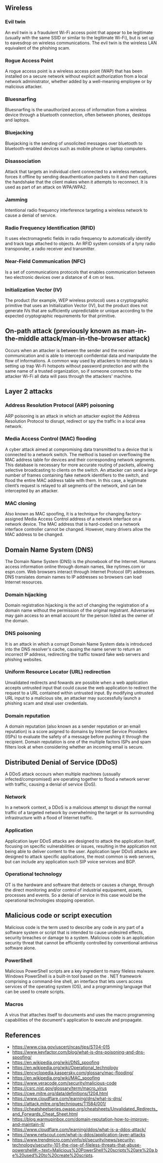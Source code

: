 ## Wireless
### Evil twin
An evil twin is a fraudulent Wi-Fi access point that appear to be legitimate (usually with the same SSID or similar to the legitimate Wi-Fi), but is set up to eavesdrop on wireless communications. The evil twin is the wireless LAN equivalent of the phishing scam.
### Rogue Access Point
A rogue access point is a wireless access point (WAP) that has been installed on a secure network without explicit authorization from a local network administrator, whether added by a well-meaning employee or by malicious attacker.
### Bluesnarfing
Bluesnarfing is the unauthorized access of information from a wireless device through a bluetooth connection, often between phones, desktops and laptops.
### Bluejacking
Bluejacking is the sending of unsolicited messages over bluetooth to bluetooth-enabled devices such as mobile phone or laptop computers.
### Disassociation
Attack that targets an individual client connected to a wireless network, forces it offline by sending deauthentication packets to it and then captures the handshake that the client makes when it attempts to reconnect. It is used as part of an attack on WPA/WPA2.
### Jamming
Intentional radio frequency interference targeting a wireless network to cause a denial of service.
### Radio Frequency Identification (RFID)
It uses electromagnetic fields in radio frequency to automatically identify and track tags attached to objects. An RFID system consists of a tyny radio transponder, a radio receiver and transmitter.
### Near-Field Communication (NFC)
Is a set of communications protocols that enables communication between two electronic devices over a distance of 4 cm or less.
### Initialization Vector (IV)
The product (for example, WEP wireless protocol) uses a cryptographic primitive that uses an Initialization Vector (IV), but the product does not generate IVs that are sufficiently unpredictable or unique according to the expected cryptographic requirements for that primitive.

## On-path attack (previously known as man-in-the-middle attack/man-in-the-browser attack)
Occurs when an attacker is between the sender and the receiver communication and is able to intercept confidential data and manipulate the flow of informations. A common way used by attackers to intecept data is setting up trap Wi-Fi hotspots without password protection and with the same name of a trusted organization, so if someone connects to the attacker Wi-Fi all data will pass through the attackers' machine.

## Layer 2 attacks
### Address Resolution Protocol (ARP) poisoning
ARP poisoning is an attack in which an attacker exploit the Address Resolution Protocol to disrupt, redirect or spy the traffic in a local area network.
### Media Access Control (MAC) flooding
A cyber attack aimed at compromising data transmitted to a device that is connected to a network switch. The method is based on overflowing the MAC address table for devices and their corresponding network segments. This database is necessary for more accurate routing of packets, allowing selective broadcasting to clients on the switch.
An attacker can send a large number of frames containing fake network identifiers to the switch, and flood the entire MAC address table with them. In this case, a legitimate client’s request is relayed to all segments of the network, and can be intercepted by an attacker.
### MAC cloning
Also known as MAC spoofing, it is a technique for changing factory-assigned Media Access Control address of a network interface on a network device. The MAC address that is hard-coded on a network interface controller cannot be changed. However, many drivers allow the MAC address to be changed.


## Domain Name System (DNS)
The Domain Name System (DNS) is the phonebook of the Internet. Humans access information online through domain names, like nytimes.com or espn.com. Web browsers interact through Internet Protocol (IP) addresses. DNS translates domain names to IP addresses so browsers can load Internet resources.
### Domain hijacking
Domain registration hijacking is the act of changing the registration of a domain name without the permission of the original registrant. Adversaries may gain access to an email account for the person listed as the owner of the domain.
### DNS poisoning
It is an attack in which a corrupt Domain Name System data is introduced into the DNS resolver's cache, causing the name server to return an incorrect IP address, redirecting the traffic toward fake web servers and phishing websites.
### Uniform Resource Locator (URL) redirection
Unvalidated redirects and fowards are possible when a web application accepts untrusted input that could cause the web application to redirect the request to a URL contained within untrusted input. By modifying untrusted URL input to a malicious site, an attacker may successfully launch a phishing scam and steal user credentials.
### Domain reputation
A domain reputation (also known as a sender reputation or an email reputation) is a score asigned to domains by Internet Service Providers (ISPs) to evaluate the safety of a message before pushing it through the recipient. Domain reputation is one of the multiple factors ISPs and spam filters look at when considering whether an incoming email is secure.

## Distributed Denial of Service (DDoS)
A DDoS attack occours when multiple machines (ussually infected/compromised) are operating together to flood a network server with traffic, causing a denial of service (DoS).
### Network
In a network context, a DDoS is a malicious attempt to disrupt the normal traffic of a targeted network by overwhelming the target or its surrounding infrastructure with a flood of Internet traffic.
### Application
Application layer DDoS attacks are designed to attack the application itself, focusing on specific vulnerabilities or issues, resulting in the application not being able to deliver content to the user. Application layer DDoS attacks are designed to attack specific applications, the most common is web servers, but can include any application such SIP voice services and BGP.
### Operational technology
OT is the hardware and software that detects or causes a change, through the direct monitoring and/or control of industrial equipament, assets, processes and events. So a denial of service in this case would be the operational technologies stopping operation.

## Malicious code or script execution
Malicious code is the term used to describe any code in any part of a software system or script that is intended to cause undesired effects, security breaches or damage to a system. Malicious code is an application security threat that cannot be efficiently controlled by conventional antivirus software alone.
### PowerShell
Malicious PowerShell scripts are a key ingredient to many fileless malware. Windows PowerShell is a built-in tool based on the . NET framework comprising a command-line shell, an interface that lets users access services of the operating system (OS), and a programming language that can be used to create scripts.
### Macros
A virus that attaches itself to documents and uses the macro programming capabilities of the document's application to execute and propagate.

## References
- https://www.cisa.gov/uscert/ncas/tips/ST04-015
- https://www.keyfactor.com/blog/what-is-dns-poisoning-and-dns-spoofing/
- https://en.wikipedia.org/wiki/DNS_spoofing
- https://en.wikipedia.org/wiki/Operational_technology
- https://encyclopedia.kaspersky.com/glossary/mac-flooding/
- https://en.wikipedia.org/wiki/MAC_spoofing
- https://www.veracode.com/security/malicious-code
- https://csrc.nist.gov/glossary/term/macro_virus
- https://cwe.mitre.org/data/definitions/1204.html
- https://www.cloudflare.com/learning/dns/what-is-dns/
- https://attack.mitre.org/techniques/T1584/001/
- https://cheatsheetseries.owasp.org/cheatsheets/Unvalidated_Redirects_and_Forwards_Cheat_Sheet.html
- https://blog.warmupinbox.com/domain-reputation-how-to-improve-and-maintain-it/
- https://www.cloudflare.com/learning/ddos/what-is-a-ddos-attack/
- https://www.netscout.com/what-is-ddos/application-layer-attacks
- https://www.trendmicro.com/vinfo/pl/security/news/security-technology/security-101-the-rise-of-fileless-threats-that-abuse-powershell#:~:text=Malicious%20PowerShell%20scripts%20are%20a,be%20used%20to%20create%20scripts.

